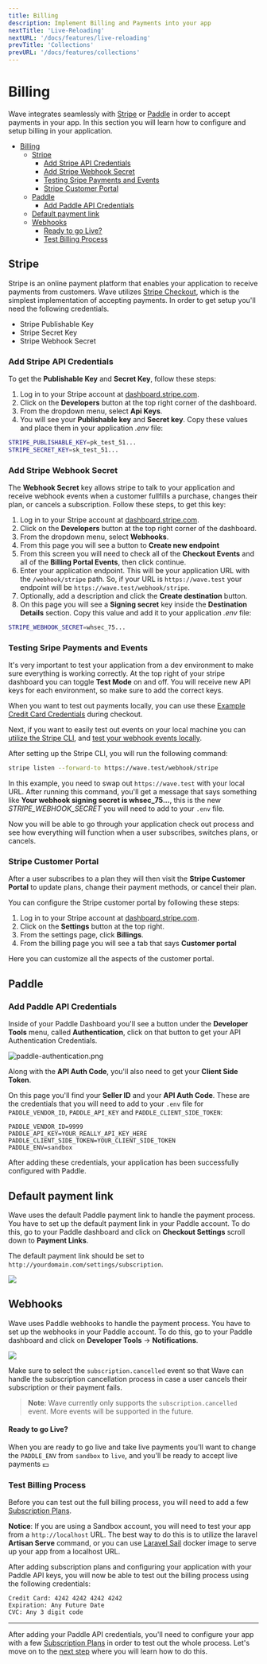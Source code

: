 ```yaml
---
title: Billing
description: Implement Billing and Payments into your app
nextTitle: 'Live-Reloading'
nextURL: '/docs/features/live-reloading'
prevTitle: 'Collections'
prevURL: '/docs/features/collections'
---
```


# Billing

Wave integrates seamlessly with <a href="https://stripe.com" target="_blank" class="underline">Stripe</a> or <a href="https://paddle.com" target="_blank" class="underline">Paddle</a> in order to accept payments in your app. In this section you will learn how to configure and setup billing in your application.

- [Billing](#billing)
  - [Stripe](#stripe)
    - [Add Stripe API Credentials](#add-stripe-api-credentials)
    - [Add Stripe Webhook Secret](#add-stripe-webhook-secret)
    - [Testing Sripe Payments and Events](#testing-sripe-payments-and-events)
    - [Stripe Customer Portal](#stripe-customer-portal)
  - [Paddle](#paddle)
    - [Add Paddle API Credentials](#add-paddle-api-credentials)
  - [Default payment link](#default-payment-link)
  - [Webhooks](#webhooks)
      - [Ready to go Live?](#ready-to-go-live)
    - [Test Billing Process](#test-billing-process)

<a name="stripe"></a>
## Stripe

Stripe is an online payment platform that enables your application to receive payments from customers. Wave utilizes <a href="https://docs.stripe.com/payments/checkout" target="_blank">Stripe Checkout</a>, which is the simplest implementation of accepting payments. In order to get setup you'll need the following credentials.

- Stripe Publishable Key
- Stripe Secret Key
- Stripe Webhook Secret

<a name="api-credentials"></a>
### Add Stripe API Credentials

To get the **Publishable Key** and **Secret Key**, follow these steps:

1. Log in to your Stripe account at <a href="https://dashboard.stripe.com" target="_blank">dashboard.stripe.com</a>.
2. Click on the **Developers** button at the top right corner of the dashboard.
3. From the dropdown menu, select **Api Keys**.
4. You will see your **Publishable key** and **Secret key**. Copy these values and place them in your application *.env* file:

```bash
STRIPE_PUBLISHABLE_KEY=pk_test_51...
STRIPE_SECRET_KEY=sk_test_51...
```

<a name="api-credentials"></a>
### Add Stripe Webhook Secret

The **Webhook Secret** key allows stripe to talk to your application and receive webhook events when a customer fullfills a purchase, changes their plan, or cancels a subscription. Follow these steps, to get this key:

1. Log in to your Stripe account at <a href="https://dashboard.stripe.com" target="_blank">dashboard.stripe.com</a>.
2. Click on the **Developers** button at the top right corner of the dashboard.
3. From the dropdown menu, select **Webhooks**.
4. From this page you will see a button to **Create new endpoint**
5. From this screen you will need to check all of the **Checkout Events** and all of the **Billing Portal Events**, then click continue.
6. Enter your application endpoint. This will be your application URL with the `/webhook/stripe` path. So, if your URL is `https://wave.test` your endpoint will be `https://wave.test/webhook/stripe`.
7. Optionally, add a description and click the **Create destination** button.
8. On this page you will see a **Signing secret** key inside the **Destination Details** section. Copy this value and add it to your application *.env* file:

```bash
STRIPE_WEBHOOK_SECRET=whsec_75...
```

<a name="testing-stripe-payments-events"></a>
### Testing Sripe Payments and Events

It's very important to test your application from a dev environment to make sure everything is working correctly. At the top right of your stripe dashboard you can toggle **Test Mode** on and off. You will receive new API keys for each environment, so make sure to add the correct keys.

When you want to test out payments locally, you can use these <a href="https://docs.stripe.com/testing#cards" target="_blank">Example Credit Card Credentials</a> during checkout.

Next, if you want to easily test out events on your local machine you can <a href="https://docs.stripe.com/stripe-cli" target="_blank" target="_blank">utilize the Stripe CLI</a>, and <a href="https://docs.stripe.com/webhooks#test-webhook">test your webhook events locally</a>.

After setting up the Stripe CLI, you will run the following command:

```bash
stripe listen --forward-to https://wave.test/webhook/stripe
```

In this example, you need to swap out `https://wave.test` with your local URL. After running this command, you'll get a message that says something like **Your webhook signing secret is whsec_75...**, this is the new *STRIPE_WEBHOOK_SECRET* you will need to add to your `.env` file.

Now you will be able to go through your application check out process and see how everything will function when a user subscribes, switches plans, or cancels.

<a name="stripe-customer-portal"></a>
### Stripe Customer Portal

After a user subscribes to a plan they will then visit the **Stripe Customer Portal** to update plans, change their payment methods, or cancel their plan.

You can configure the Stripe customer portal by following these steps:

1. Log in to your Stripe account at <a href="https://dashboard.stripe.com" target="_blank">dashboard.stripe.com</a>.
2. Click on the **Settings** button at the top right.
3. From the settings page, click **Billings**.
4. From the billing page you will see a tab that says **Customer portal**

Here you can customize all the aspects of the customer portal.

<a name="paddle"></a>
## Paddle

<a name="paddle-api-credentials"></a>
### Add Paddle API Credentials

Inside of your Paddle Dashboard you'll see a button under the **Developer Tools** menu, called **Authentication**, click on that button to get your API Authentication Credentials.

![paddle-authentication.png](https://imgur.com/xdDuVKn.png)

Along with the **API Auth Code**, you'll also need to get your **Client Side Token**.

On this page you'll find your **Seller ID** and your **API Auth Code**. These are the credentials that you will need to add to your `.env` file for `PADDLE_VENDOR_ID`, `PADDLE_API_KEY` and `PADDLE_CLIENT_SIDE_TOKEN`:

```
PADDLE_VENDOR_ID=9999
PADDLE_API_KEY=YOUR_REALLY_API_KEY_HERE
PADDLE_CLIENT_SIDE_TOKEN=YOUR_CLIENT_SIDE_TOKEN
PADDLE_ENV=sandbox
```

After adding these credentials, your application has been successfully configured with Paddle.

## Default payment link

Wave uses the default Paddle payment link to handle the payment process. You have to set up the default payment link in your Paddle account. To do this, go to your Paddle dashboard and click on **Checkout Settings** scroll down to **Payment Links**.

The default payment link should be set to `http://yourdomain.com/settings/subscription`.

![](https://imgur.com/zboWobt.png)

## Webhooks

Wave uses Paddle webhooks to handle the payment process. You have to set up the webhooks in your Paddle account. To do this, go to your Paddle dashboard and click on **Developer Tools** -> **Notifications**.

![](https://imgur.com/QqJTggu.png)

Make sure to select the `subscription.cancelled` event so that Wave can handle the subscription cancellation process in case a user cancels their subscription or their payment fails.

> **Note**: Wave currently only supports the `subscription.cancelled` event. More events will be supported in the future.

#### Ready to go Live?

When you are ready to go live and take live payments you'll want to change the `PADDLE_ENV` from `sandbox` to `live`, and you'll be ready to accept live payments 💵

<a name="test-billing"></a>
### Test Billing Process

Before you can test out the full billing process, you will need to add a few [Subscription Plans](/docs/features/subscription-plans).

**Notice**: If you are using a Sandbox account, you will need to test your app from a `http://localhost` URL. The best way to do this is to utilize the laravel **Artisan Serve** command, or you can use [Laravel Sail](https://www.youtube.com/watch?v=WGhiY5xamms) docker image to serve up your app from a localhost URL.

After adding subscription plans and configuring your application with your Paddle API keys, you will now be able to test out the billing process using the following credentials:

```
Credit Card: 4242 4242 4242 4242
Expiration: Any Future Date
CVC: Any 3 digit code
```

---

After adding your Paddle API credentials, you'll need to configure your app with a few [Subscription Plans](/docs/features/subscription-plans) in order to test out the whole process. Let's move on to the [next step](/docs/features/subscription-plans) where you will learn how to do this.